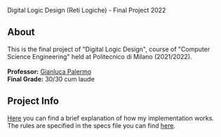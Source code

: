 Digital Logic Design (Reti Logiche) - Final Project 2022
## About
This is the final project of "Digital Logic Design", course of "Computer Science Engineering" held at Politecnico di Milano (2021/2022).<br><br>
**Professor:** [Gianluca Palermo](http://palermo.faculty.polimi.it/)<br>
**Final Grade:** 30/30 cum laude
## Project Info
[Here](Documentation.pdf) you can find a brief explanation of how my implementation works.<br>
The rules are specified in the specs file you can find [here](Specification.pdf).